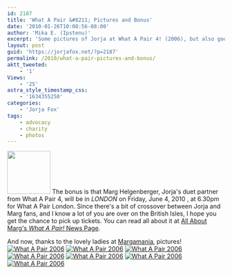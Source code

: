 ```yaml
---
id: 2187
title: 'What A Pair &#8211; Pictures and Bonus'
date: '2010-01-26T10:08:56-08:00'
author: 'Mika E. (Ipstenu)'
excerpt: 'Some pictures of Jorja at What A Pair 4! (2006), but also good news for Marg fans in the UK!'
layout: post
guid: 'https://jorjafox.net/?p=2187'
permalink: /2010/what-a-pair-pictures-and-bonus/
aktt_tweeted:
    - '1'
Views:
    - '25'
astra_style_timestamp_css:
    - '1634355250'
categories:
    - 'Jorja Fox'
tags:
    - advocacy
    - charity
    - photos
---
```


<img src="//static.jorjafox.net/wordpress/2010/01/whatapair-cover-100x100.jpg" alt="" title="whatapair-cover" width="100" height="100" class="alignleft size-thumbnail wp-image-2188" /> The bonus is that Marg Helgenberger, Jorja's duet partner from What A Pair 4, will be in <em>LONDON</em> on Friday, June 4, 2010 , at 6.30pm for What A Pair London.  Since there's a bit of crossover between Jorja and Marg fans, and I know a lot of you are over on the British Isles, I hope you get the chance to pick up tickets.  You can read all about it at <a href="http://allaboutmarg.com/wordp/index.php/marg-beneath-the-surface/the-many-faces-of-marg/marg-the-philanthropist/highlights-of-marg%E2%80%99s-charity-involvement/what-a-pair/">All About Marg's <em>What A Pair!</em> News Page</a>.

And now, thanks to the lovely ladies at <a href="http://www.margamania.net/">Margamania</a>, pictures!
<a href="https://jorjafox.net/gallery/pub/advocacy/20060611-pair/mamawap-005.jpg"><img class="ZenphotoPress_thumb " alt="What A Pair 2006" title="What A Pair 2006" src="https://jorjafox.net/gallery/cache/pub/advocacy/20060611-pair/mamawap-005_200_cw200_ch200_thumb.jpg"  /></a> <a href="https://jorjafox.net/gallery/pub/advocacy/20060611-pair/mamawap-004.jpg"><img class="ZenphotoPress_thumb " alt="What A Pair 2006" title="What A Pair 2006" src="https://jorjafox.net/gallery/cache/pub/advocacy/20060611-pair/mamawap-004_200_cw200_ch200_thumb.jpg"  /></a> <a href="https://jorjafox.net/gallery/pub/advocacy/20060611-pair/mamawap-001.jpg"><img class="ZenphotoPress_thumb " alt="What A Pair 2006" title="What A Pair 2006" src="https://jorjafox.net/gallery/cache/pub/advocacy/20060611-pair/mamawap-001_200_cw200_ch200_thumb.jpg"  /></a> <a href="https://jorjafox.net/gallery/pub/advocacy/20060611-pair/mamawap-003.jpg"><img class="ZenphotoPress_thumb " alt="What A Pair 2006" title="What A Pair 2006" src="https://jorjafox.net/gallery/cache/pub/advocacy/20060611-pair/mamawap-003_200_cw200_ch200_thumb.jpg"  /></a> <a href="https://jorjafox.net/gallery/pub/advocacy/20060611-pair/mamawap-007.jpg"><img class="ZenphotoPress_thumb " alt="What A Pair 2006" title="What A Pair 2006" src="https://jorjafox.net/gallery/cache/pub/advocacy/20060611-pair/mamawap-007_200_cw200_ch200_thumb.jpg"  /></a> <a href="https://jorjafox.net/gallery/pub/advocacy/20060611-pair/mamawap-006.jpg"><img class="ZenphotoPress_thumb " alt="What A Pair 2006" title="What A Pair 2006" src="https://jorjafox.net/gallery/cache/pub/advocacy/20060611-pair/mamawap-006_200_cw200_ch200_thumb.jpg"  /></a> <a href="https://jorjafox.net/gallery/pub/advocacy/20060611-pair/mamawap-002.jpg"><img class="ZenphotoPress_thumb " alt="What A Pair 2006" title="What A Pair 2006" src="https://jorjafox.net/gallery/cache/pub/advocacy/20060611-pair/mamawap-002_200_cw200_ch200_thumb.jpg"  /></a>